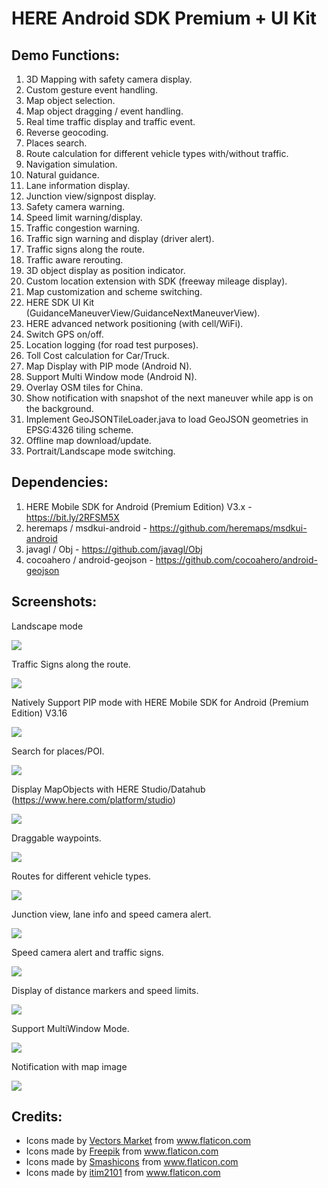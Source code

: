 # HERE Android SDK Premium + UI Kit

## Demo Functions:
1. 3D Mapping with safety camera display.
2. Custom gesture event handling.
3. Map object selection.
4. Map object dragging / event handling.
5. Real time traffic display and traffic event.
6. Reverse geocoding.
7. Places search.
8. Route calculation for different vehicle types with/without traffic.
9. Navigation simulation.
10. Natural guidance.
11. Lane information display.
12. Junction view/signpost display.
13. Safety camera warning.
14. Speed limit warning/display.
15. Traffic congestion warning.
16. Traffic sign warning and display (driver alert).
17. Traffic signs along the route.
18. Traffic aware rerouting.
19. 3D object display as position indicator.
20. Custom location extension with SDK (freeway mileage display).
21. Map customization and scheme switching.
22. HERE SDK UI Kit (GuidanceManeuverView/GuidanceNextManeuverView).
23. HERE advanced network positioning (with cell/WiFi).
24. Switch GPS on/off.
25. Location logging (for road test purposes).
26. Toll Cost calculation for Car/Truck.
27. Map Display with PIP mode (Android N).
28. Support Multi Window mode (Android N).
29. Overlay OSM tiles for China.
30. Show notification with snapshot of the next maneuver while app is on the background.
31. Implement GeoJSONTileLoader.java to load GeoJSON geometries in EPSG:4326 tiling scheme.
32. Offline map download/update.
33. Portrait/Landscape mode switching.


## Dependencies:
1. HERE Mobile SDK for Android (Premium Edition) V3.x - https://bit.ly/2RFSM5X
2. heremaps / msdkui-android - https://github.com/heremaps/msdkui-android
3. javagl / Obj - https://github.com/javagl/Obj
4. cocoahero / android-geojson - https://github.com/cocoahero/android-geojson


## Screenshots:

Landscape mode

![](https://i.imgur.com/VRSX7aS.jpg)


Traffic Signs along the route.

![](https://i.imgur.com/uzge2iF.jpg)


Natively Support PIP mode with HERE Mobile SDK for Android (Premium Edition) V3.16

![](https://i.imgur.com/u2AElip.png)


Search for places/POI.

![](https://i.imgur.com/8RkwfT3.png)


Display MapObjects with HERE Studio/Datahub (https://www.here.com/platform/studio)

![](https://i.imgur.com/lJETVPi.png)


Draggable waypoints.

![](https://i.imgur.com/rFOLoRl.gif)


Routes for different vehicle types.

![](https://i.imgur.com/KeKqgmh.gif)


Junction view, lane info and speed camera alert.

![](https://i.imgur.com/tCSkgj6.gif)


Speed camera alert and traffic signs.

![](https://i.imgur.com/OFbjbiU.gif)


Display of distance markers and speed limits.

![](https://i.imgur.com/SiIswBQ.gif)


Support MultiWindow Mode.

![](https://i.imgur.com/ysqDmWe.gif)


Notification with map image

![](https://i.imgur.com/Bz2ljIm.gif)



## Credits:
* Icons made by <a href="https://www.flaticon.com/authors/vectors-market" title="Vectors Market">Vectors Market</a> from <a href="https://www.flaticon.com/" title="Flaticon"> www.flaticon.com</a>
* <div>Icons made by <a href="https://www.flaticon.com/authors/freepik" title="Freepik">Freepik</a> from <a href="https://www.flaticon.com/" title="Flaticon">www.flaticon.com</a></div>
* <div>Icons made by <a href="https://www.flaticon.com/authors/smashicons" title="Smashicons">Smashicons</a> from <a href="https://www.flaticon.com/" title="Flaticon">www.flaticon.com</a></div>
* <div>Icons made by <a href="https://www.flaticon.com/authors/itim2101" title="itim2101">itim2101</a> from <a href="https://www.flaticon.com/" title="Flaticon">www.flaticon.com</a></div>